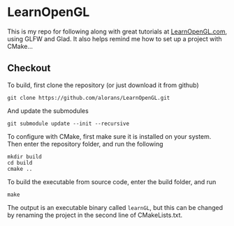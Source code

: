 # LearnOpenGL
This is my repo for following along with great tutorials at [LearnOpenGL.com](https://learnopengl.com), using GLFW and Glad. It also helps remind me how to set up a project with CMake...

## Checkout
To build, first clone the repository (or just download it from github)
```
git clone https://github.com/alorans/LearnOpenGL.git
```
And update the submodules
```
git submodule update --init --recursive
```
To configure with CMake, first make sure it is installed on your system. Then enter the repository folder, and run the following
```
mkdir build
cd build
cmake ..
```
To build the executable from source code, enter the build folder, and run
```
make
```
The output is an executable binary called `learnGL`, but this can be changed by renaming the project in the second line of CMakeLists.txt.